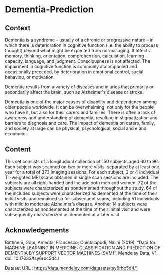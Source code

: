 # Dementia-Prediction

## Context
Dementia is a syndrome – usually of a chronic or progressive nature – in which there is deterioration in cognitive function (i.e. the ability to process thought) beyond what might be expected from normal aging. It affects memory, thinking, orientation, comprehension, calculation, learning capacity, language, and judgment. Consciousness is not affected. The impairment in cognitive function is commonly accompanied and occasionally preceded, by deterioration in emotional control, social behaviou, or motivation.

Dementia results from a variety of diseases and injuries that primarily or secondarily affect the brain, such as Alzheimer's disease or stroke.

Dementia is one of the major causes of disability and dependency among older people worldwide. It can be overwhelming, not only for the people who have it, but also for their carers and families. There is often a lack of awareness and understanding of dementia, resulting in stigmatization and barriers to diagnosis and care. The impact of dementia on carers, family, and society at large can be physical, psychological, social and e and economic

## Content
This set consists of a longitudinal collection of 150 subjects aged 60 to 96. Each subject was scanned on two or more visits, separated by at least one year for a total of 373 imaging sessions. For each subject, 3 or 4 individual T1-weighted MRI scans obtained in single scan sessions are included. The subjects are all right-handed and include both men and women. 72 of the subjects were characterized as nondemented throughout the study. 64 of the included subjects were characterized as demented at the time of their initial visits and remained so for subsequent scans, including 51 individuals with mild to moderate Alzheimer’s disease. Another 14 subjects were characterized as nondemented at the time of their initial visit and were subsequently characterized as demented at a later visit

## Acknowledgements
Battineni, Gopi; Amenta, Francesco; Chintalapudi, Nalini (2019), “Data for: MACHINE LEARNING IN MEDICINE: CLASSIFICATION AND PREDICTION OF DEMENTIA BY SUPPORT VECTOR MACHINES (SVM)”, Mendeley Data, V1, doi: 10.17632/tsy6rbc5d4.1

Dataset URL : https://data.mendeley.com/datasets/tsy6rbc5d4/1
